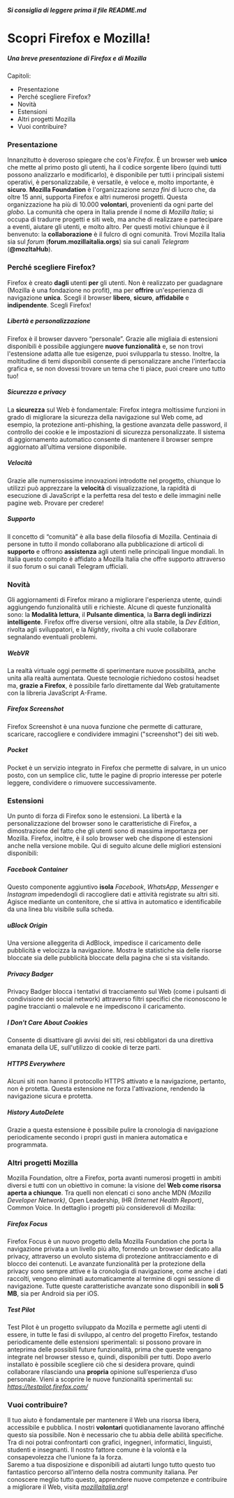 **_Si consiglia di leggere prima il file README.md_**

# Scopri Firefox e Mozilla!

##### Una breve presentazione di Firefox e di Mozilla

Capitoli:

* Presentazione
* Perché scegliere Firefox?
* Novità
* Estensioni
* Altri progetti Mozilla
* Vuoi contribuire?

### Presentazione

Innanzitutto è doveroso spiegare che cos'è _Firefox_. È un browser web **unico** che mette al primo posto gli utenti, ha il codice sorgente libero (quindi tutti possono analizzarlo e modificarlo), è disponibile per tutti i principali sistemi operativi, è personalizzabile, è versatile, è veloce e, molto importante, è **sicuro**.
**Mozilla Foundation** è l'organizzazione _senza fini_ di lucro che, da oltre 15 anni, supporta Firefox e altri numerosi progetti. Questa organizzazione ha più di 10.000 **volontari**, provenienti da ogni parte del _globo_.
La comunità che opera in Italia prende il nome di _Mozilla Italia_; si occupa di tradurre progetti e siti web, ma anche di realizzare e partecipare a eventi, aiutare gli utenti, e molto altro.
Per questi motivi chiunque è il benvenuto: la **collaborazione** è il fulcro di ogni comunità.
Trovi Mozilla Italia sia sul _forum_ (**forum.mozillaitalia.orgs**) sia sui canali _Telegram_ (**@mozItaHub**).

### Perché scegliere Firefox?

Firefox è creato **dagli** utenti **per** gli utenti. Non è realizzato per guadagnare (Mozilla è una fondazione no profit), ma per **offrire** un'esperienza di navigazione **unica**.
Scegli il browser **libero**, **sicuro**, **affidabile** e **indipendente**. Scegli Firefox!

##### Libertà e personalizzazione
Firefox è il browser davvero “personale”. Grazie alle migliaia di estensioni disponibili è possibile aggiungere **nuove funzionalità** e, se non trovi l'estensione adatta alle tue esigenze, puoi svilupparla tu stesso. Inoltre, la moltitudine di temi disponibili consente di personalizzare anche l'interfaccia grafica e, se non dovessi trovare un tema che ti piace, puoi creare uno tutto tuo!

##### Sicurezza e privacy

La **sicurezza** sul Web è fondamentale: Firefox integra moltissime funzioni in grado di migliorare la sicurezza della navigazione sul Web come, ad esempio, la protezione anti-phishing, la gestione avanzata delle password, il controllo dei cookie e le impostazioni di sicurezza personalizzate. Il sistema di aggiornamento automatico consente di mantenere il browser sempre aggiornato all’ultima versione disponibile.

##### Velocità

Grazie alle numerosissime innovazioni introdotte nel progetto, chiunque lo utilizzi può apprezzare la **velocità** di visualizzazione, la rapidità di esecuzione di JavaScript e la perfetta resa del testo e delle immagini nelle pagine web. Provare per credere!

##### Supporto

Il concetto di “comunità” è alla base della filosofia di Mozilla. Centinaia di persone in tutto il mondo collaborano alla pubblicazione di articoli di **supporto** e offrono **assistenza** agli utenti nelle principali lingue mondiali. In Italia questo compito è affidato a Mozilla Italia che offre supporto attraverso il suo forum o sui canali Telegram ufficiali.

### Novità

Gli aggiornamenti di Firefox mirano a migliorare l'esperienza utente, quindi aggiungendo funzionalità utili e richieste.
Alcune di queste funzionalità sono: la **Modalità lettura**, il **Pulsante dimentica**, la **Barra degli indirizzi intelligente**.
Firefox offre diverse versioni, oltre alla stabile, la _Dev Edition_, rivolta agli sviluppatori, e la _Nightly_, rivolta a chi vuole collaborare segnalando eventuali problemi.

##### WebVR
La realtà virtuale oggi permette di sperimentare nuove possibilità, anche unita alla realtà aumentata.
Queste tecnologie richiedono costosi headset ma, **grazie a Firefox**, è possibile farlo direttamente dal Web gratuitamente con la libreria JavaScript A-Frame.

##### Firefox Screenshot

Firefox Screenshot è una nuova funzione che permette di catturare, scaricare, raccogliere e condividere immagini ("screenshot") dei siti web.

##### Pocket

Pocket è un servizio integrato in Firefox che permette di salvare, in un unico posto, con un semplice clic, tutte le pagine di proprio interesse per poterle leggere, condividere o rimuovere successivamente.

### Estensioni
Un punto di forza di Firefox sono le estensioni. La libertà e la personalizzazione del browser sono le caratteristiche di Firefox, a dimostrazione del fatto che gli utenti sono di massima importanza per Mozilla. Firefox, inoltre, è il solo browser web che dispone di estensioni anche nella versione mobile. Qui di seguito alcune delle migliori estensioni disponibili:

##### Facebook Container
Questo componente aggiuntivo **isola** _Facebook_, _WhatsApp_, _Messenger_ e _Instagram_ impedendogli di raccogliere dati e attività registrate su altri siti. Agisce mediante un contenitore, che si attiva in automatico e identificabile da una linea blu visibile sulla scheda.

##### uBlock Origin
Una versione alleggerita di AdBlock, impedisce il caricamento delle pubblicità e velocizza la navigazione. Mostra le statistiche sia delle risorse bloccate sia delle pubblicità bloccate della pagina che si sta visitando.

##### Privacy Badger
Privacy Badger blocca i tentativi di tracciamento sul Web (come i pulsanti di condivisione dei social network) attraverso filtri specifici che riconoscono le pagine traccianti o malevole e ne impediscono il caricamento.

##### I Don't Care About Cookies
Consente di disattivare gli avvisi dei siti, resi obbligatori da una direttiva emanata della UE, sull'utilizzo di cookie di terze parti.

##### HTTPS Everywhere
Alcuni siti non hanno il protocollo HTTPS attivato e la navigazione, pertanto, non è protetta. Questa estensione ne forza l'attivazione, rendendo la navigazione sicura e protetta.

##### History AutoDelete
Grazie a questa estensione è possibile pulire la cronologia di navigazione periodicamente secondo i propri gusti in maniera automatica e programmata.

### Altri progetti Mozilla

Mozilla Foundation, oltre a Firefox, porta avanti numerosi progetti in ambiti diversi e tutti con un obiettivo in comune: la visione del **Web come risorsa aperta a chiunque**. Tra quelli non elencati ci sono anche MDN _(Mozilla Developer Network)_, Open Leadership, IHR _(Internet Health Report)_, Common Voice. In dettaglio i progetti più considerevoli di Mozilla:

##### Firefox Focus

Firefox Focus è un nuovo progetto della Mozilla Foundation che porta la navigazione privata a un livello più alto, fornendo un browser dedicato alla privacy, attraverso un evoluto sistema di protezione antitracciamento e di blocco dei contenuti. Le avanzate funzionalità per la protezione della privacy sono sempre attive e la cronologia di navigazione, come anche i dati raccolti, vengono eliminati automaticamente al termine di ogni sessione di navigazione. Tutte queste caratteristiche avanzate sono disponibili in **soli 5 MB**, sia per Android sia per iOS.

##### Test Pilot

Test Pilot è un progetto sviluppato da Mozilla e permette agli utenti di essere, in tutte le fasi di sviluppo, al centro del progetto Firefox, testando periodicamente delle estensioni sperimentali: si possono provare in anteprima delle possibili future funzionalità, prima che queste vengano integrate nel browser stesso e, quindi, disponibili per tutti. Dopo averlo installato è possibile scegliere ciò che si desidera provare, quindi collaborare rilasciando una **propria** opinione sull’esperienza d’uso personale. Vieni a scoprire le nuove funzionalità sperimentali su: _https://testpilot.firefox.com/_

### Vuoi contribuire?

Il tuo aiuto è fondamentale per mantenere il Web una risorsa libera, accessibile e pubblica. I nostri **volontari** quotidianamente lavorano affinché questo sia possibile. Non è necessario che tu abbia delle abilità specifiche. Tra di noi potrai confrontarti con grafici, ingegneri, informatici, linguisti, studenti e insegnanti. Il nostro fattore comune è la volontà e la consapevolezza che l’unione fa la forza.  
Saremo a tua disposizione e disponibili ad aiutarti lungo tutto questo tuo fantastico percorso all’interno della nostra community italiana. Per conoscere meglio tutto questo, apprendere nuove competenze e contribuire a migliorare il Web, visita _[mozillaitalia.org](http://mozillaitalia.org)_!
